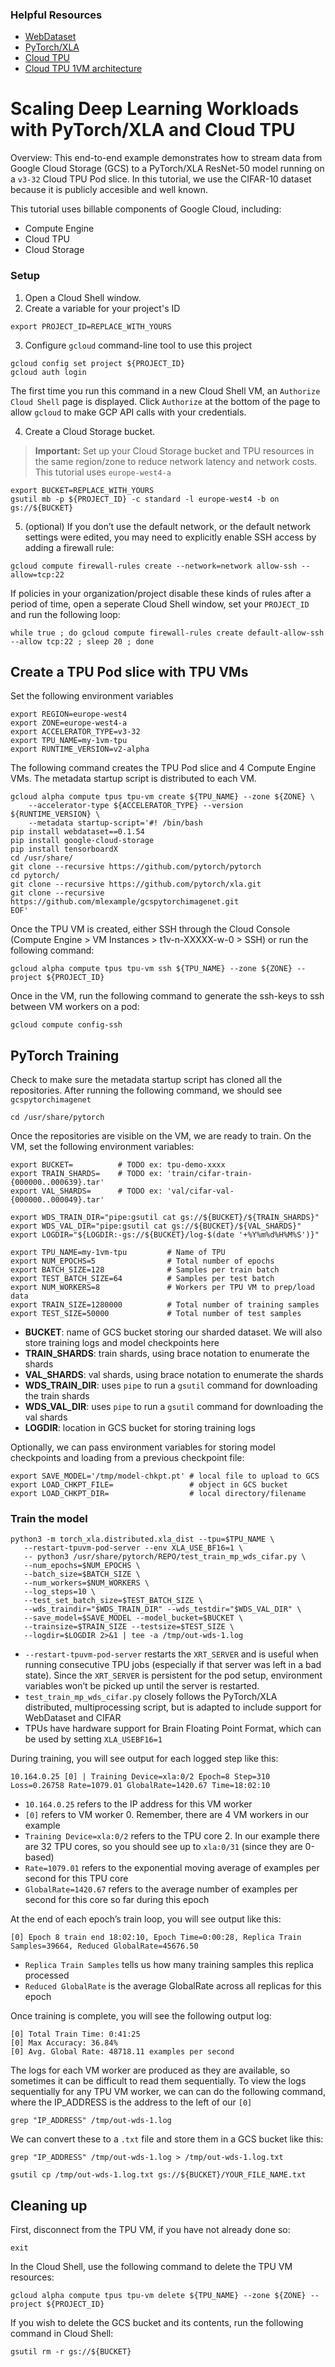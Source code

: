 ### Helpful Resources
* [WebDataset](https://github.com/webdataset/webdataset)
* [PyTorch/XLA](https://github.com/pytorch/xla)
* [Cloud TPU](https://cloud.google.com/tpu/docs/tpus)
* [Cloud TPU 1VM architecture](https://cloud.google.com/tpu/docs/system-architecture-tpu-vm)

# Scaling Deep Learning Workloads with PyTorch/XLA and Cloud TPU

Overview: This end-to-end example demonstrates how to stream data from Google Cloud Storage (GCS) to a PyTorch/XLA ResNet-50 model running on a `v3-32` Cloud TPU Pod slice. In this tutorial, we use the CIFAR-10 dataset because it is publicly accesible and well known.

This tutorial uses billable components of Google Cloud, including:
* Compute Engine
* Cloud TPU
* Cloud Storage

### Setup
1. Open a Cloud Shell window.
2. Create a variable for your project's ID
```
export PROJECT_ID=REPLACE_WITH_YOURS
```
3. Configure `gcloud` command-line tool to use this project
```
gcloud config set project ${PROJECT_ID}
gcloud auth login
```
The first time you run this command in a new Cloud Shell VM, an `Authorize Cloud Shell` page is displayed. Click `Authorize` at the bottom of the page to allow `gcloud` to make GCP API calls with your credentials.

4. Create a Cloud Storage bucket. 
> **Important:** Set up your Cloud Storage bucket and TPU resources in the same region/zone to reduce network latency and network costs. This tutorial uses `europe-west4-a` 
```
export BUCKET=REPLACE_WITH_YOURS
gsutil mb -p ${PROJECT_ID} -c standard -l europe-west4 -b on gs://${BUCKET}
```
5. (optional) If you don’t use the default network, or the default network settings were edited, you may need to explicitly enable SSH access by adding a firewall rule:
```
gcloud compute firewall-rules create --network=network allow-ssh --allow=tcp:22
```
If policies in your organization/project disable these kinds of rules after a period of time, open a seperate Cloud Shell window, set your `PROJECT_ID` and run the following loop:
```
while true ; do gcloud compute firewall-rules create default-allow-ssh --allow tcp:22 ; sleep 20 ; done
```

## Create a TPU Pod slice with TPU VMs

Set the following environment variables
```
export REGION=europe-west4
export ZONE=europe-west4-a
export ACCELERATOR_TYPE=v3-32
export TPU_NAME=my-1vm-tpu
export RUNTIME_VERSION=v2-alpha
```
The following command creates the TPU Pod slice and 4 Compute Engine VMs. The metadata startup script is distributed to each VM.
```
gcloud alpha compute tpus tpu-vm create ${TPU_NAME} --zone ${ZONE} \
    --accelerator-type ${ACCELERATOR_TYPE} --version ${RUNTIME_VERSION} \
    --metadata startup-script='#! /bin/bash
pip install webdataset==0.1.54
pip install google-cloud-storage
pip install tensorboardX
cd /usr/share/
git clone --recursive https://github.com/pytorch/pytorch
cd pytorch/
git clone --recursive https://github.com/pytorch/xla.git
git clone --recursive https://github.com/mlexample/gcspytorchimagenet.git
EOF'
```
Once the TPU VM is created, either SSH through the Cloud Console (Compute Engine > VM Instances > t1v-n-XXXXX-w-0 > SSH) or run the following command:
```
gcloud alpha compute tpus tpu-vm ssh ${TPU_NAME} --zone ${ZONE} --project ${PROJECT_ID}
```

Once in the VM, run the following command to generate the ssh-keys to ssh between VM workers on a pod:
```
gcloud compute config-ssh
```

## PyTorch Training

Check to make sure the metadata startup script has cloned all the repositories. After running the following command, we should see `gcspytorchimagenet`
```
cd /usr/share/pytorch
```
Once the repositories are visible on the VM, we are ready to train. On the VM, set the following environment variables:
```
export BUCKET=          # TODO ex: tpu-demo-xxxx
export TRAIN_SHARDS=    # TODO ex: 'train/cifar-train-{000000..000639}.tar'
export VAL_SHARDS=      # TODO ex: 'val/cifar-val-{000000..000049}.tar'

export WDS_TRAIN_DIR="pipe:gsutil cat gs://${BUCKET}/${TRAIN_SHARDS}"
export WDS_VAL_DIR="pipe:gsutil cat gs://${BUCKET}/${VAL_SHARDS}"
export LOGDIR="${LOGDIR:-gs://${BUCKET}/log-$(date '+%Y%m%d%H%M%S')}"

export TPU_NAME=my-1vm-tpu         # Name of TPU 
export NUM_EPOCHS=5                # Total number of epochs
export BATCH_SIZE=128              # Samples per train batch
export TEST_BATCH_SIZE=64          # Samples per test batch
export NUM_WORKERS=8               # Workers per TPU VM to prep/load data
export TRAIN_SIZE=1280000          # Total number of training samples
export TEST_SIZE=50000             # Total number of test samples
```
* **BUCKET**: name of GCS bucket storing our sharded dataset. We will also store training logs and model checkpoints here
* **TRAIN_SHARDS**: train shards, using brace notation to enumerate the shards
* **VAL_SHARDS**: val shards, using brace notation to enumerate the shards
* **WDS_TRAIN_DIR**: uses `pipe` to run a `gsutil` command for downloading the train shards
* **WDS_VAL_DIR**: uses `pipe` to run a `gsutil` command for downloading the val shards
* **LOGDIR**: location in GCS bucket for storing training logs

Optionally, we can pass environment variables for storing model checkpoints and loading from a previous checkpoint file:
```
export SAVE_MODEL='/tmp/model-chkpt.pt' # local file to upload to GCS
export LOAD_CHKPT_FILE=                 # object in GCS bucket 
export LOAD_CHKPT_DIR=                  # local directory/filename 
```

### Train the model
```
python3 -m torch_xla.distributed.xla_dist --tpu=$TPU_NAME \
   --restart-tpuvm-pod-server --env XLA_USE_BF16=1 \
   -- python3 /usr/share/pytorch/REPO/test_train_mp_wds_cifar.py \
   --num_epochs=$NUM_EPOCHS \
   --batch_size=$BATCH_SIZE \
   --num_workers=$NUM_WORKERS \
   --log_steps=10 \
   --test_set_batch_size=$TEST_BATCH_SIZE \
   --wds_traindir="$WDS_TRAIN_DIR" --wds_testdir="$WDS_VAL_DIR" \
   --save_model=$SAVE_MODEL --model_bucket=$BUCKET \
   --trainsize=$TRAIN_SIZE --testsize=$TEST_SIZE \
   --logdir=$LOGDIR 2>&1 | tee -a /tmp/out-wds-1.log
```
* `--restart-tpuvm-pod-server` restarts the `XRT_SERVER` and is useful when running consecutive TPU jobs (especially if that server was left in a bad state). Since the `XRT_SERVER` is persistent for the pod setup, environment variables won’t be picked up until the server is restarted.
* `test_train_mp_wds_cifar.py` closely follows the PyTorch/XLA distributed, multiprocessing script, but is adapted to include support for WebDataset and CIFAR
* TPUs have hardware support for Brain Floating Point Format, which can be used by setting `XLA_USEBF16=1`

During training, you will see output for each logged step like this:
```
10.164.0.25 [0] | Training Device=xla:0/2 Epoch=8 Step=310 Loss=0.26758 Rate=1079.01 GlobalRate=1420.67 Time=18:02:10
```
* `10.164.0.25` refers to the IP address for this VM worker
* `[0]` refers to VM worker 0. Remember, there are 4 VM workers in our example
* `Training Device=xla:0/2` refers to the TPU core 2. In our example there are 32 TPU cores, so you should see up to `xla:0/31` (since they are 0-based)
* `Rate=1079.01` refers to the exponential moving average of examples per second for this TPU core
* `GlobalRate=1420.67` refers to the average number of examples per second for this core so far during this epoch

At the end of each epoch’s train loop, you will see output like this:
```
[0] Epoch 8 train end 18:02:10, Epoch Time=0:00:28, Replica Train Samples=39664, Reduced GlobalRate=45676.50
```
* `Replica Train Samples` tells us how many training samples this replica processed
* `Reduced GlobalRate` is the average GlobalRate across all replicas for this epoch

Once training is complete, you will see the following output log:
```
[0] Total Train Time: 0:41:25
[0] Max Accuracy: 36.84%
[0] Avg. Global Rate: 48718.11 examples per second
```

The logs for each VM worker are produced as they are available, so sometimes it can be difficult to read them sequentially. To view the logs sequentially for any TPU VM worker, we can can do the following command, where the IP_ADDRESS is the address to the left of our `[0]` 
```
grep "IP_ADDRESS" /tmp/out-wds-1.log
```
We can convert these to a `.txt` file and store them in a GCS bucket like this:
```
grep "IP_ADDRESS" /tmp/out-wds-1.log > /tmp/out-wds-1.log.txt

gsutil cp /tmp/out-wds-1.log.txt gs://${BUCKET}/YOUR_FILE_NAME.txt
```

## Cleaning up

First, disconnect from the TPU VM, if you have not already done so:
```
exit
```
In the Cloud Shell, use the following command to delete the TPU VM resources:
```
gcloud alpha compute tpus tpu-vm delete ${TPU_NAME} --zone ${ZONE} --project ${PROJECT_ID}
```
If you wish to delete the GCS bucket and its contents, run the following command in Cloud Shell:
```
gsutil rm -r gs://${BUCKET}
```


